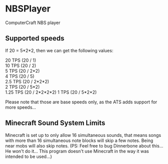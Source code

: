 NBSPlayer
=========

ComputerCraft NBS player

Supported speeds
----------------
If 20 = 5\*2\*2, then we can get the following values:

20 TPS (20 / 1)  
10 TPS (20 / 2)  
5 TPS (20 / 2\*2)  
4 TPS (20 / 5)  
2.5 TPS (20 / 2\*2\*2)  
2 TPS (20 / 5\*2)  
1.25 TPS (20 / 2\*2\*2\*2)
1 TPS (20 / 5\*2\*2)

Please note that those are base speeds only, as the ATS adds support for more speeds...

Minecraft Sound System Limits
-----------------------------
Minecraft is set up to only allow 16 simultaneous sounds, that means songs with more than 16 simultaneous note blocks will skip a few notes. Being near mobs will also skip notes.
(PS: Feel free to bug Dinnerbone about this... He won't do it... This program doesn't use Minecraft in the way it was intended to be used...)

